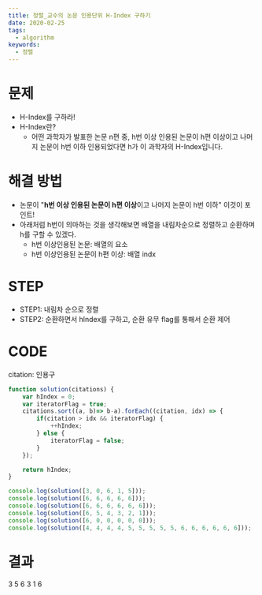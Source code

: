```yaml
---
title: 정렬_교수의 논문 인용단위 H-Index 구하기
date: 2020-02-25
tags:
  - algorithm
keywords:
  - 정렬
---
```


# 문제 
* H-Index를 구하라!
* H-Index란? 
    - 어떤 과학자가 발표한 논문 n편 중, h번 이상 인용된 논문이 h편 이상이고 나머지 논문이 h번 이하 인용되었다면 h가 이 과학자의 H-Index입니다.

        
# 해결 방법 
* 논문이 "**h번 이상 인용된 논문이 h편 이상**이고 나머지 논문이 h번 이하" 이것이 포인트!
* 아래처럼 h번이 의마하는 것을 생각해보면 배열을 내림차순으로 정렬하고 순환하며 h를 구할 수 있겠다.
    - h번 이상인용된 논문: 배열의 요소
    - h번 이상인용된 논문이 h편 이상: 배열 indx

# STEP
* STEP1: 내림차 순으로 정렬
* STEP2: 순환하면서 hIndex를 구하고, 순환 유무 flag를 통해서 순환 제어

# CODE
citation: 인용구
```js
function solution(citations) {
    var hIndex = 0;
    var iteratorFlag = true;
    citations.sort((a, b)=> b-a).forEach((citation, idx) => {
        if(citation > idx && iteratorFlag) {
            ++hIndex;
        } else {
            iteratorFlag = false;
        }
    });

    return hIndex;
}

console.log(solution([3, 0, 6, 1, 5]));
console.log(solution([6, 6, 6, 6, 6]));
console.log(solution([6, 6, 6, 6, 6, 6]));
console.log(solution([6, 5, 4, 3, 2, 1]));
console.log(solution([6, 0, 0, 0, 0, 0]));
console.log(solution([4, 4, 4, 4, 5, 5, 5, 5, 5, 6, 6, 6, 6, 6, 6]));
```

# 결과
3
5
6
3
1
6
